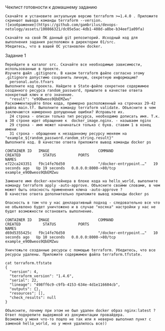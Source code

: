 Чеклист готовности к домашнему заданию

    Скачайте и установите актуальную версию terraform >=1.4.0 . Приложите скриншот вывода команды terraform --version.
    ![изображение](https://github.com/gambrilus/devops-netology/assets/100866321/dc05e5ac-4db1-408d-a8be-b34eef1a09fa)

    Скачайте на свой ПК данный git репозиторий. Исходный код для выполнения задания расположен в директории 01/src.
    Убедитесь, что в вашей ОС установлен docker.
    

Задание 1

    Перейдите в каталог src. Скачайте все необходимые зависимости, использованные в проекте.
    Изучите файл .gitignore. В каком terraform файле согласно этому .gitignore допустимо сохранить личную, секретную информацию?
      personal.auto.tfvars
    Выполните код проекта. Найдите в State-файле секретное содержимое созданного ресурса random_password, пришлите в качестве ответа конкретный ключ и его значение.
      "result": "e9OBweos9QbEMZwu"
    Раскомментируйте блок кода, примерно расположенный на строчках 29-42 файла main.tf. Выполните команду terraform validate. Объясните в чем заключаются намеренно допущенные ошибки? Исправьте их.
      24 строка - описан только тип ресурса, необходимо дописать имя. Т.к. в 30 строке идет обращение к  docker_image.nginx. - называем nginx
      29 строка - имя может начинаться только с букв. ставим 1 в конец имени
      31 строка - обращение к незаданному ресурсу меняем на "example_${random_password.random_string.result}"
    Выполните код. В качестве ответа приложите вывод команды docker ps
```   docker ps
CONTAINER ID   IMAGE                      COMMAND                  CREATED          STATUS          PORTS                                       NAMES
e722ca243351   f9c14fe76d50               "/docker-entrypoint.…"   19 seconds ago   Up 19 seconds   0.0.0.0:8000->80/tcp                        example_e9OBweos9QbEMZwu
```
    Замените имя docker-контейнера в блоке кода на hello_world, выполните команду terraform apply -auto-approve. Объясните своими словами, в чем может быть опасность применения ключа -auto-approve ? 
    В качестве ответа дополнительно приложите вывод команды docker ps
    
    Опасность в том что у нас декларативный подход - следовательно все что не обьявлено будет уничтожено и в случае "косяка" настройки у нас не будет возможности остановить выполнение.
```    docker ps
CONTAINER ID   IMAGE                      COMMAND                  CREATED          STATUS          PORTS                                       NAMES
d69d5355425c   f9c14fe76d50               "/docker-entrypoint.…"   10 seconds ago   Up 10 seconds   0.0.0.0:8000->80/tcp                        example_e9OBweos9QbEMZwu
```
    
    Уничтожьте созданные ресурсы с помощью terraform. Убедитесь, что все ресурсы удалены. Приложите содержимое файла terraform.tfstate.
```
cat terraform.tfstate
{
  "version": 4,
  "terraform_version": "1.4.6",
  "serial": 22,
  "lineage": "498ff6c9-c9fb-4153-634e-4d1e116604cb",
  "outputs": {},
  "resources": [],
  "check_results": null
}
```
    Объясните, почему при этом не был удален docker образ nginx:latest ? Ответ подкрепите выдержкой из документации провайдера.
    Возможно у меня что-то пошло не так или я неверно выполнил пункт с заменой hello_world, но у меня удалилось все))
